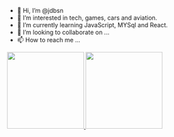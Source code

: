 - 👋 Hi, I’m @jdbsn
- 👀 I’m interested in tech, games, cars and aviation.
- 🌱 I’m currently learning JavaScript, MYSql and React.
- 💞️ I’m looking to collaborate on ...
- 📫 How to reach me ...

<!---
jdbsn/jdbsn is a ✨ special ✨ repository because its `README.md` (this file) appears on your GitHub profile.
You can click the Preview link to take a look at your changes.
--->
 <div>
  <a href="https://github.com/jdbsn">
  <img height="180em" src="https://github-readme-stats.vercel.app/api?username=jdbsn&show_icons=true&theme=dracula&include_all_commits=true&count_private=true"/>
  <img height="180em" src="https://github-readme-stats.vercel.app/api/top-langs/?username=jdbsn&layout=compact&langs_count=4&theme=dracula"/>
</div>
